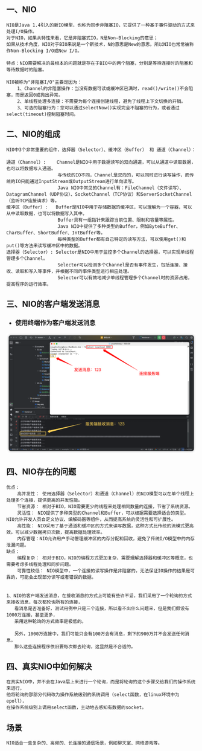 ## 一、NIO

    NIO是Java 1.4引入的新IO模型，也称为同步非阻塞IO，它提供了一种基于事件驱动的方式来处理I/O操作。
    对于NIO，如果从特性来看，它是非阻塞式IO，N是Non-Blocking的意思；
    如果从技术角度，NIO对于BIO来说是一个新技术，N的意思是New的意思。所以NIO也常常被称作Non-Blocking I/O或New I/O。

    特点：NIO需要解决的最根本的问题就是存在于BIO中的两个阻塞，分别是等待连接时的阻塞和等待数据时的阻塞。

    NIO被称为"非阻塞I/O"主要是因为：
        1、Channel的非阻塞操作：当没有数据可读或缓冲区已满时，read()/write()不会阻塞，而是返回0或抛出异常。
        2、单线程处理多连接：不需要为每个连接创建线程，避免了线程上下文切换的开销。
        3、可选的阻塞行为：您可以通过selectNow()实现完全不阻塞的行为，或者通过select(timeout)控制阻塞时间。

## 二、NIO的组成

    NIO中3个非常重要的组件，选择器（Selector）、缓冲区（Buffer） 和 通道（Channel）：

    通道（Channel）:    Channel是NIO中用于数据读写的双向通道，可以从通道中读取数据，也可以将数据写入通道。
                       与传统的IO不同，Channel是双向的，可以同时进行读写操作，而传统的IO只能通过InputStream或OutputStream进行单向读写。
                       Java NIO中常见的Channel有：FileChannel（文件读写）、DatagramChannel（UDP协议）、SocketChannel（TCP协议）和ServerSocketChannel（监听TCP连接请求）等。
    缓冲区（Buffer）:   Buffer是NIO中用于存储数据的缓冲区，可以理解为一个容器，可以从中读取数据，也可以将数据写入其中。
                       Buffer具有一组指针来跟踪当前位置、限制和容量等属性。
                       Java NIO中提供了多种类型的Buffer，例如ByteBuffer、CharBuffer、ShortBuffer、IntBuffer等。
                       每种类型的Buffer都有自己特定的读写方法，可以使用get()和put()等方法来读写缓冲区中的数据。
    选择器（Selector）: Selector是NIO中用于监控多个Channel的选择器，可以实现单线程管理多个Channel。
                       Selector可以检测多个Channel是否有事件发生，包括连接、接收、读取和写入等事件，并根据不同的事件类型进行相应处理。
                       Selector可以有效地减少单线程管理多个Channel时的资源占用，提高程序的运行效率。

## 三、NIO的客户端发送消息

- ### 使用终端作为客户端发送消息

![输入图片说明](../../../../resources/image/img3.png)

## 四、NIO存在的问题

    优点：
        高并发性： 使用选择器（Selector）和通道（Channel）的NIO模型可以在单个线程上处理多个连接，提供更高的并发性能。
        节省资源： 相对于BIO，NIO需要更少的线程来处理相同数量的连接，节省了系统资源。
        灵活性： NIO提供了多种类型的Channel和Buffer，可以根据需要选择适合的类型。NIO允许开发人员自定义协议、编解码器等组件，从而提高系统的灵活性和可扩展性。
        高性能： NIO采用了基于通道和缓冲区的方式来读写数据，这种方式比传统的流模式更高效。可以减少数据拷贝次数，提高数据处理效率。
        内存管理：NIO允许用户手动管理缓冲区的内存分配和回收，避免了传统I/O模型中的内存泄漏问题。
    缺点：
        编程复杂： 相对于BIO，NIO的编程方式更加复杂，需要理解选择器和缓冲区等概念，也需要考虑多线程处理和同步问题。
        可靠性较低： NIO模型中，一个连接的读写操作是非阻塞的，无法保证IO操作的结果是可靠的，可能会出现部分读写或者错误的数据。


    1、NIO的客户端发送消息，在接收消息的方式上可能有些许不妥，我们采用了一个轮询的方式来接收消息，每次都轮询所有的连接，
       看消息是否准备好，测试用例中只是三个连接，所以看不出什么问题来，但是我们假设有1000万连接，甚至更多，
       采用这种轮询的方式效率是极低的。

       另外，1000万连接中，我们可能只会有100万会有消息，剩下的900万并不会发送任何消息，
       那么这些连接程序依旧要每次都去轮询，这显然是不合适的。

## 四、真实NIO中如何解决

    在真实NIO中，并不会在Java层上来进行一个轮询，而是将轮询的这个步骤交给我们的操作系统来进行，
    他将轮询的那部分代码改为操作系统级别的系统调用（select函数，在linux环境中为epoll），
    在操作系统级别上调用select函数，主动地去感知有数据的socket。

## 场景

    NIO适合一些复杂的、高频的、长连接的通信场景，例如聊天室、网络游戏等。
